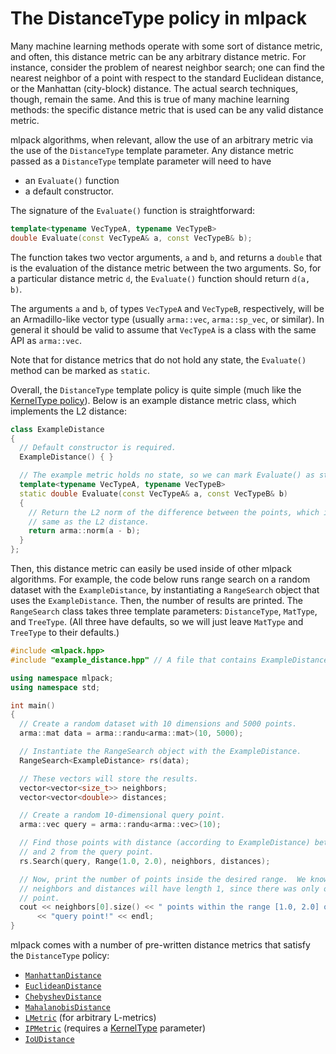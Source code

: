 # The DistanceType policy in mlpack

Many machine learning methods operate with some sort of distance metric, and
often, this distance metric can be any arbitrary distance metric.  For instance,
consider the problem of nearest neighbor search; one can find the nearest
neighbor of a point with respect to the standard Euclidean distance, or the
Manhattan (city-block) distance.  The actual search techniques, though, remain
the same.  And this is true of many machine learning methods: the specific
distance metric that is used can be any valid distance metric.

mlpack algorithms, when relevant, allow the use of an arbitrary metric via the
use of the `DistanceType` template parameter.  Any distance metric passed as a
`DistanceType` template parameter will need to have

 - an `Evaluate()` function
 - a default constructor.

The signature of the `Evaluate()` function is straightforward:

```c++
template<typename VecTypeA, typename VecTypeB>
double Evaluate(const VecTypeA& a, const VecTypeB& b);
```

The function takes two vector arguments, `a` and `b`, and returns a `double`
that is the evaluation of the distance metric between the two arguments.  So,
for a particular distance metric `d`, the `Evaluate()` function should return
`d(a, b)`.

The arguments `a` and `b`, of types `VecTypeA` and `VecTypeB`, respectively,
will be an Armadillo-like vector type (usually `arma::vec`, `arma::sp_vec`, or
similar).  In general it should be valid to assume that `VecTypeA` is a class
with the same API as `arma::vec`.

Note that for distance metrics that do not hold any state, the `Evaluate()`
method can be marked as `static`.

Overall, the `DistanceType` template policy is quite simple (much like the
[KernelType policy](kernels.md)).  Below is an example distance metric class,
which implements the L2 distance:

```c++
class ExampleDistance
{
  // Default constructor is required.
  ExampleDistance() { }

  // The example metric holds no state, so we can mark Evaluate() as static.
  template<typename VecTypeA, typename VecTypeB>
  static double Evaluate(const VecTypeA& a, const VecTypeB& b)
  {
    // Return the L2 norm of the difference between the points, which is the
    // same as the L2 distance.
    return arma::norm(a - b);
  }
};
```

Then, this distance metric can easily be used inside of other mlpack algorithms.
For example, the code below runs range search on a random dataset with the
`ExampleDistance`, by instantiating a `RangeSearch` object that uses the
`ExampleDistance`.  Then, the number of results are printed.  The `RangeSearch`
class takes three template parameters: `DistanceType`, `MatType`, and
`TreeType`.  (All three have defaults, so we will just leave `MatType` and
`TreeType` to their defaults.)

```c++
#include <mlpack.hpp>
#include "example_distance.hpp" // A file that contains ExampleDistance.

using namespace mlpack;
using namespace std;

int main()
{
  // Create a random dataset with 10 dimensions and 5000 points.
  arma::mat data = arma::randu<arma::mat>(10, 5000);

  // Instantiate the RangeSearch object with the ExampleDistance.
  RangeSearch<ExampleDistance> rs(data);

  // These vectors will store the results.
  vector<vector<size_t>> neighbors;
  vector<vector<double>> distances;

  // Create a random 10-dimensional query point.
  arma::vec query = arma::randu<arma::vec>(10);

  // Find those points with distance (according to ExampleDistance) between 1
  // and 2 from the query point.
  rs.Search(query, Range(1.0, 2.0), neighbors, distances);

  // Now, print the number of points inside the desired range.  We know that
  // neighbors and distances will have length 1, since there was only one query
  // point.
  cout << neighbors[0].size() << " points within the range [1.0, 2.0] of the "
      << "query point!" << endl;
}
```

mlpack comes with a number of pre-written distance metrics that satisfy the
`DistanceType` policy:

 - [`ManhattanDistance`](../user/core.md#lmetric)
 - [`EuclideanDistance`](../user/core.md#lmetric)
 - [`ChebyshevDistance`](../user/core.md#lmetric)
 - [`MahalanobisDistance`](../user/core.md#mahalanobisdistance)
 - [`LMetric`](../user/core.md#lmetric) (for arbitrary L-metrics)
 - [`IPMetric`](../user/core.md#ipmetrickerneltype) (requires a
   [KernelType](kernels.md) parameter)
 - [`IoUDistance`](../user/core.md#ioudistance)
